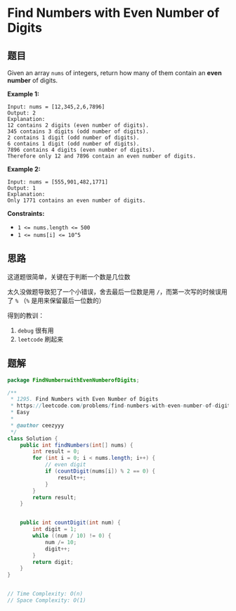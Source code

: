 # Find Numbers with Even Number of Digits

## 题目

Given an array `nums` of integers, return how many of them contain an **even number** of digits.

**Example 1:**

```
Input: nums = [12,345,2,6,7896]
Output: 2
Explanation: 
12 contains 2 digits (even number of digits). 
345 contains 3 digits (odd number of digits). 
2 contains 1 digit (odd number of digits). 
6 contains 1 digit (odd number of digits). 
7896 contains 4 digits (even number of digits). 
Therefore only 12 and 7896 contain an even number of digits.
```

**Example 2:**

```
Input: nums = [555,901,482,1771]
Output: 1 
Explanation: 
Only 1771 contains an even number of digits.
```

**Constraints:**

- `1 <= nums.length <= 500`
- `1 <= nums[i] <= 10^5`

## 思路

这道题很简单，关键在于判断一个数是几位数



太久没做题导致犯了一个小错误，舍去最后一位数是用 `/`，而第一次写的时候误用了 `%` （`%` 是用来保留最后一位数的）



得到的教训：

1. `debug` 很有用
2. `leetcode` 刷起来

## 题解

```java
package FindNumberswithEvenNumberofDigits;

/**
 * 1295. Find Numbers with Even Number of Digits
 * https://leetcode.com/problems/find-numbers-with-even-number-of-digits/
 * Easy
 *
 * @author ceezyyy
 */
class Solution {
    public int findNumbers(int[] nums) {
        int result = 0;
        for (int i = 0; i < nums.length; i++) {
            // even digit
            if (countDigit(nums[i]) % 2 == 0) {
                result++;
            }
        }
        return result;
    }


    public int countDigit(int num) {
        int digit = 1;
        while ((num / 10) != 0) {
            num /= 10;
            digit++;
        }
        return digit;
    }
}


// Time Complexity: O(n)
// Space Complexity: O(1)
```



 